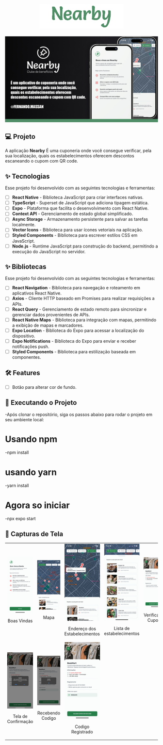 
<h1 align="center">
  <img alt="Todo" height="80" title="Todo App" src="covers_for_git/logo.png" />
</h1>

![cover](covers_for_git/COVER%20GRANDE.png )

## 💻 Projeto

A aplicação **Nearby** É uma cuponeria onde você consegue verificar, pela sua localização, quais os estabelecimentos oferecem descontos escaneando o cupom com QR code.

## ✨ Tecnologias

Esse projeto foi desenvolvido com as seguintes tecnologias e ferramentas:

-   [ ] **React Native** - Biblioteca JavaScript para criar interfaces nativas.
-   [ ] **TypeScript** - Superset de JavaScript que adiciona tipagem estática.
-   [ ] **Expo** - Plataforma que facilita o desenvolvimento com React Native.
-   [ ] **Context API** - Gerenciamento de estado global simplificado.
-   [ ] **Async Storage** - Armazenamento persistente para salvar as tarefas localmente.
-   [ ] **Vector Icons** - Biblioteca para usar ícones vetoriais na aplicação.
-   [ ] **Styled Components** - Biblioteca para escrever estilos CSS em JavaScript.
-   [ ] **Node.js** - Runtime JavaScript para construção do backend, permitindo a execução do JavaScript no servidor.

## ✨ Bibliotecas

Esse projeto foi desenvolvido com as seguintes tecnologias e ferramentas:

-   [ ] **React Navigation** - Biblioteca para navegação e roteamento em aplicativos React Native.
-   [ ] **Axios** - Cliente HTTP baseado em Promises para realizar requisições a APIs.
-   [ ] **React Query** - Gerenciamento de estado remoto para sincronizar e gerenciar dados provenientes de APIs.
-   [ ] **React Native Maps** - Biblioteca para integração com mapas, permitindo a exibição de mapas e marcadores.
-   [ ] **Expo Location** - Biblioteca do Expo para acessar a localização do dispositivo.
-   [ ] **Expo Notifications** - Biblioteca do Expo para enviar e receber notificações push.
-   [ ] **Styled Components** - Biblioteca para estilização baseada em componentes.

## :hammer_and_wrench: Features


-   [ ] Botão para alterar cor de fundo.

## 🚀 Executando o Projeto

-Após clonar o repositório, siga os passos abaixo para rodar o projeto em seu ambiente local:

# Usando npm
-npm install

# usando yarn
-yarn install

# Agora so iniciar
-npx expo start

## 📸 Capturas de Tela

<table>
  <tr>
    <td align="center">
      <img alt="Sem Tarefas" src="covers_for_git/1-Boasvindas.jpeg" width="200px">
      <p>Boas Vindas</p>
    </td>
    <td align="center">
      <img alt="Escrevendo Tarefas" src="covers_for_git/2-mapa.jpeg" width="200px">
      <p>Mapa</p>
    </td>
    <td align="center">
      <img alt="Tarefa Adicionada" src="covers_for_git/3- end.estabelicimento.jpeg" width="200px">
      <p>Endereço dos Estabelecimentos</p>
    </td>
    <td align="center">
      <img alt="Tarefa Concluída" src="covers_for_git/4-est.lista.jpeg" width="200px">
      <p>Lista de estabelecimentos</p>
    </td>
    <td align="center">
      <img alt="Tarefas em Série" src="covers_for_git/5- verificando cupons.jpeg" width="200px">
      <p>Verificando Cupons</p>
    </td>
    <td align="center">
      <img alt="Tela de Confirmação" src="covers_for_git/6- lendoqrcode.jpeg" width="200px">
      <p>Lendo QR Code</p>
    </td>
    </tr>
    <tr>
    <td align="center">
      <img alt="Tela de Confirmação" src="covers_for_git/7-confirmandocupon.jpeg" width="200px">
      <p>Tela de Confirmação</p>
    </td>
    <td align="center">
      <img alt="Tela de Confirmação" src="covers_for_git/8- recebendo codigo.jpeg" width="200px">
      <p>Recebendo Codigo</p>
    </td>
    <td align="center">
      <img alt="Tela de Confirmação" src="covers_for_git/9-codigo registrado.jpeg" width="200px">
      <p>Codigo Registrado</p>
    </td>
  </tr>

</table>



